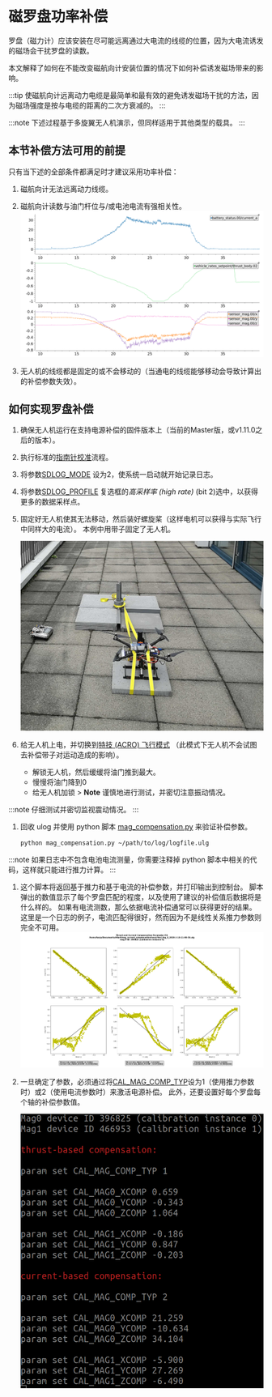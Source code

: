 # 磁罗盘功率补偿

罗盘（磁力计）应该安装在尽可能远离通过大电流的线缆的位置，因为大电流诱发的磁场会干扰罗盘的读数。

本文解释了如何在不能改变磁航向计安装位置的情况下如何补偿诱发磁场带来的影响。

:::tip
使磁航向计远离动力电缆是最简单和最有效的避免诱发磁场干扰的方法，因为磁场强度是按与电缆的距离的二次方衰减的。
:::

:::note
下述过程基于多旋翼无人机演示，但同样适用于其他类型的载具。
:::

<span id="when"></span>
## 本节补偿方法可用的前提

只有当下述的全部条件都满足时才建议采用功率补偿：
1. 磁航向计无法远离动力线缆。
1. 磁航向计读数与油门杆位与/或电池电流有强相关性。![失效的磁航向计](../../assets/advanced_config/corrupted_mag.png)

1. 无人机的线缆都是固定的或不会移动的（当通电的线缆能够移动会导致计算出的补偿参数失效）。

<span id="how"></span>
## 如何实现罗盘补偿

1. 确保无人机运行在支持电源补偿的固件版本上（当前的Master版，或v1.11.0之后的版本）。
1. 执行标准的[指南针校准](../config/compass.md#compass-calibration)流程。
1. 将参数[SDLOG_MODE](../advanced_config/parameter_reference.md#SDLOG_MODE) 设为2，使系统一启动就开始记录日志。
1. 将参数[SDLOG_PROFILE](../advanced_config/parameter_reference.md#SDLOG_PROFILE) 复选框的*高采样率 (high rate)* (bit 2)选中，以获得更多的数据采样点。
1. 固定好无人机使其无法移动，然后装好螺旋桨（这样电机可以获得与实际飞行中同样大的电流）。 本例中用带子固定了无人机。

   ![带子](../../assets/advanced_config/strap.png)
1. 给无人机上电，并切换到[特技 (ACRO) 飞行模式](../flight_modes/acro_mc.md) （此模式下无人机不会试图去补偿带子对运动造成的影响）。
   - 解锁无人机，然后缓缓将油门推到最大。
   - 慢慢将油门降到0
   - 给无人机加锁 > **Note** 谨慎地进行测试，并密切注意振动情况。

:::note
仔细测试并密切监视震动情况。
:::
1. 回收 ulog 并使用 python 脚本 [mag_compensation.py](https://github.com/PX4/PX4-Autopilot/blob/master/src/modules/sensors/vehicle_magnetometer/mag_compensation/python/mag_compensation.py) 来验证补偿参数。
   ```bash
   python mag_compensation.py ~/path/to/log/logfile.ulg
   ```

:::note
如果日志中不包含电池电流测量，你需要注释掉 python 脚本中相关的代码，这样就只能进行推力计算。
:::
1. 这个脚本将返回基于推力和基于电流的补偿参数，并打印输出到控制台。 脚本弹出的数值显示了每个罗盘匹配的程度，以及使用了建议的补偿值后数据将是什么样的。 如果有电流测数，那么依据电流补偿通常可以获得更好的结果。 这里是一个日志的例子，电流匹配得很好，然而因为不是线性关系推力参数则完全不可用。 ![线性匹配](../../assets/advanced_config/line_fit.png)

1. 一旦确定了参数，必须通过将[CAL_MAG_COMP_TYP](../advanced_config/parameter_reference.md#CAL_MAG_COMP_TYP)设为1（使用推力参数时）或2（使用电流参数时）来激活电源补偿。 此外，还要设置好每个罗盘每个轴的补偿参数值。

   ![补偿参数](../../assets/advanced_config/comp_params.png)
